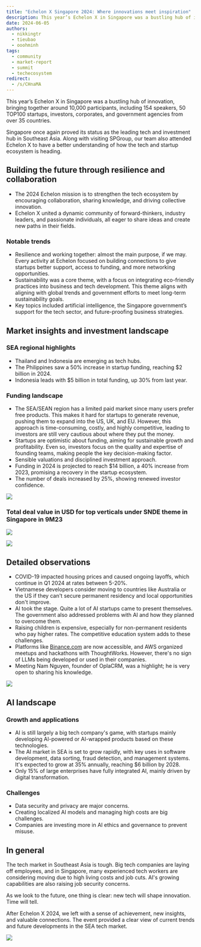 ```yaml
---
title: "Echelon X Singapore 2024: Where innovations meet inspiration"
description: This year’s Echelon X in Singapore was a bustling hub of innovation, bringing together around 10,000 participants. Along with visiting SPGroup, our team also attended Echelon X to have a better understanding of how the tech and startup ecosystem is heading.
date: 2024-06-05
authors:
  - nikkingtr
  - tieubao
  - ooohminh
tags:
  - community
  - market-report
  - summit
  - techecosystem
redirect:
  - /s/CHnaMA
---
```


This year’s Echelon X in Singapore was a bustling hub of innovation, bringing together around 10,000 participants, including 154 speakers, 50 TOP100 startups, investors, corporates, and government agencies from over 35 countries.

Singapore once again proved its status as the leading tech and investment hub in Southeast Asia. Along with visiting SPGroup, our team also attended Echelon X to have a better understanding of how the tech and startup ecosystem is heading.

## Building the future through resilience and collaboration

- The 2024 Echelon mission is to strengthen the tech ecosystem by encouraging collaboration, sharing knowledge, and driving collective innovation.
- Echelon X united a dynamic community of forward-thinkers, industry leaders, and passionate individuals, all eager to share ideas and create new paths in their fields.

### Notable trends

- Resilience and working together: almost the main purpose, if we may. Every activity at Echelon focused on building connections to give startups better support, access to funding, and more networking opportunities.
- Sustainability was a core theme, with a focus on integrating eco-friendly practices into business and tech development. This theme aligns with aligning with global trends and government efforts to meet long-term sustainability goals.
- Key topics included artificial intelligence, the Singapore government’s support for the tech sector, and future-proofing business strategies.

## Market insights and investment landscape

### SEA regional highlights

- Thailand and Indonesia are emerging as tech hubs.
- The Philippines saw a 50% increase in startup funding, reaching $2 billion in 2024.
- Indonesia leads with $5 billion in total funding, up 30% from last year.

### Funding landscape

- The SEA/SEAN region has a limited paid market since many users prefer free products. This makes it hard for startups to generate revenue, pushing them to expand into the US, UK, and EU. However, this approach is time-consuming, costly, and highly competitive, leading to investors are still very cautious about where they put the money.
- Startups are optimistic about funding, aiming for sustainable growth and profitability. Even so, investors focus on the quality and expertise of founding teams, making people the key decision-making factor.
- Sensible valuations and disciplined investment approach.
- Funding in 2024 is projected to reach $14 billion, a 40% increase from 2023, promising a recovery in the startup ecosystem.
- The number of deals increased by 25%, showing renewed investor confidence.

![](assets/echelon-x-singapore-2024-where-innovations-meet-inspiration_echelon-x-summit-recap_echelon-recap-funding-deal.webp)

### Total deal value in USD for top verticals under SNDE theme in Singapore in 9M23

![](assets/echelon-x-singapore-2024-where-innovations-meet-inspiration_echelon-x-summit-recap_echelon-recap-top-snde-sectors.webp)

![](assets/echelon-x-singapore-2024-where-innovations-meet-inspiration_echelon-x-summit-recap_echelon-recap-top-20.webp)

## Detailed observations

- COVID-19 impacted housing prices and caused ongoing layoffs, which continue in Q1 2024 at rates between 5-20%.
- Vietnamese developers consider moving to countries like Australia or the US if they can't secure permanent residency and local opportunities don't improve.
- AI took the stage. Quite a lot of AI startups came to present themselves. The government also addressed problems with AI and how they planned to overcome them.
- Raising children is expensive, especially for non-permanent residents who pay higher rates. The competitive education system adds to these challenges.
- Platforms like [Binance.com](http://binance.com/) are now accessible, and AWS organized meetups and hackathons with ThoughtWorks. However, there's no sign of LLMs being developed or used in their companies.
- Meeting Nam Nguyen, founder of OplaCRM, was a highlight; he is very open to sharing his knowledge.

![](assets/echelon-x-singapore-2024-where-innovations-meet-inspiration_echelon-x-summit-recap_echelon-recap-2.webp)

## AI landscape

### Growth and applications

- AI is still largely a big tech company's game, with startups mainly developing AI-powered or AI-wrapped products based on these technologies.
- The AI market in SEA is set to grow rapidly, with key uses in software development, data sorting, fraud detection, and management systems. It's expected to grow at 35% annually, reaching $6 billion by 2028.
- Only 15% of large enterprises have fully integrated AI, mainly driven by digital transformation.

### Challenges

- Data security and privacy are major concerns.
- Creating localized AI models and managing high costs are big challenges.
- Companies are investing more in AI ethics and governance to prevent misuse.

## In general

The tech market in Southeast Asia is tough. Big tech companies are laying off employees, and in Singapore, many experienced tech workers are considering moving due to high living costs and job cuts. AI's growing capabilities are also raising job security concerns.

As we look to the future, one thing is clear: new tech will shape innovation. Time will tell.

After Echelon X 2024, we left with a sense of achievement, new insights, and valuable connections. The event provided a clear view of current trends and future developments in the SEA tech market.

![](assets/echelon-x-singapore-2024-where-innovations-meet-inspiration_echelon-x-summit-recap_echelon-recap.webp)
